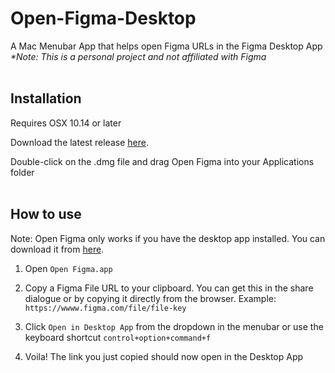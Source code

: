 # Open-Figma-Desktop
A Mac Menubar App that helps open Figma URLs in the Figma Desktop App
<br>
_*Note: This is a personal project and not affiliated with Figma_
<br>
<br>

## Installation

Requires OSX 10.14 or later

Download the latest release [here](https://github.com/neversitdull/Open-Figma-Desktop/releases). 

Double-click on the .dmg file and drag Open Figma into your Applications folder
<br>
<br>

## How to use
Note: Open Figma only works if you have the desktop app installed. You can download it from [here](https://www.figma.com/downloads/).

1. Open `Open Figma.app`

2. Copy a Figma File URL to your clipboard. You can get this in the share dialogue or by copying it directly from the browser.
Example: `https://wwww.figma.com/file/file-key`

3. Click `Open in Desktop App` from the dropdown in the menubar or use the keyboard shortcut `control+option+command+f`

4. Voila! The link you just copied should now open in the Desktop App


